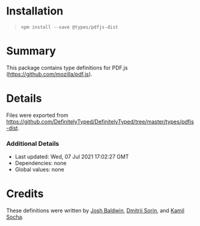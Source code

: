 # Installation
> `npm install --save @types/pdfjs-dist`

# Summary
This package contains type definitions for PDF.js (https://github.com/mozilla/pdf.js).

# Details
Files were exported from https://github.com/DefinitelyTyped/DefinitelyTyped/tree/master/types/pdfjs-dist.

### Additional Details
 * Last updated: Wed, 07 Jul 2021 17:02:27 GMT
 * Dependencies: none
 * Global values: none

# Credits
These definitions were written by [Josh Baldwin](https://github.com/jbaldwin), [Dmitrii Sorin](https://github.com/1999), and [Kamil Socha](https://github.com/ksocha).
